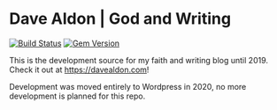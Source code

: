 # Dave Aldon | God and Writing

[![Build Status](https://travis-ci.org/sylhare/Type-on-Strap.svg?branch=master)](https://travis-ci.org/sylhare/Type-on-Strap)
[![Gem Version](https://badge.fury.io/rb/type-on-strap.svg)](https://badge.fury.io/rb/type-on-strap)

This is the development source for my faith and writing blog until 2019. Check it out at https://davealdon.com!

Development was moved entirely to Wordpress in 2020, no more development is planned for this repo.
